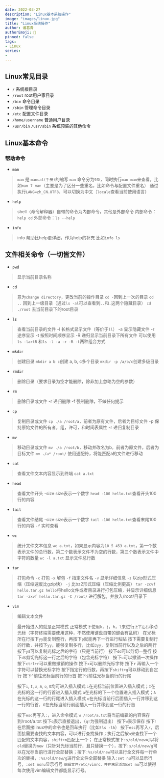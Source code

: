```yaml
---
date: 2022-03-27
description: "Linux基本系统操作"
image: "images/linux.jpg"
title: "Linux系统操作"
author: 诸葛青
authorEmoji: 🎅
pinned: false
tags:
- Linux
series:
- 
---
```



## Linux常见目录

* `/` 系统根目录
* `/root` root用户家目录
* `/bin`  命令目录
* `/sbin` 管理命令目录
* `/etc` 配置文件目录
* `/home/username` 普通用户目录
* `/usr/bin` `/usr/sbin` 系统预装的其他命令 

## Linux基本命令

### 帮助命令
* `man`
> `man` 是 `manual(手册)`的缩写
> `man` 命令分为`9章`，同时执行`man man`来查看，比如`man 7 man`（主要是为了区分一些重名，比如命令与配置文件重名）
> 通过执行`LANG=zh_CN.UTF8`，可以切换为中文（`locale`查看当前使用语言）

* `help`
> shell（命令解释器）自带的命令为内部命令，其他是外部命令
> 内部命令： `help cd`
> 外部命令：`ls --help`

* `info`
> info 帮助比help更详细，作为help的补充
> 比如`info ls` 

## 文件相关命令（一切皆文件）

* `pwd`
> 显示当前目录名称

* `cd`
> 意为`change directory`，更改当前的操作目录
> `cd -`回到上一次的目录
> `cd ..` 回到上一级目录（通过`ls -al`可以查看到`..`和`.`这两个隐藏目录）
> `cd ./root` 去当前目录下的root目录

* `ls`
> 查看当前目录的文件
> -l 长格式显示文件（等价于`ll`）
> -a 显示隐藏文件
> -r 逆序显示
> -t 按照时间顺序显示
> -R 递归显示当前目录下所有文件
> 可以使用`ls -lartR` 和`ls -l -a -r -R -t`两种组合方式

* `mkdir`
> 创建目录
> `mkdir a b c`创建 a, b, c多个目录 
> `mkdir -p /a/b/c`创建多级目录

* `rmdir`
> 删除目录（要求目录为空才能删除，除非加上忽略为空的参数）

* `rm`
> 删除目录或文件
> -r 递归删除
> -f 强制删除，不做任何提示

* `cp`
> 复制目录或文件
> `cp ./a /root/a`，前者为原有文件，后者为目标文件 
> -p 保持原始文件的所有者，组，许可，和时间表属性
> -r 递归复制目录

* `mv`
> 移动目录或文件
> `mv ./a /root/b`，移动并改名为b，前者为原文件，后者为目标文件
> `mv ./a* /root/` 使用通配符，将能匹配a的文件进行移动

* `cat`
> 查看文件文本内容显示到终端
> `cat a.txt`

* `head` 
> 查看文件开头
> -size size表示一个数字
> `head -100 hello.txt`查看开头100行的内容

* `tail`
> 查看文件结尾
> -size size表示一个数字
> `tail -100 hello.txt`查看末尾100行的内容
> `-f` 实时查看



* `wc`
> 统计文件文本信息
> `wc a.txt`，如果显示内容为`10 5 453 a.txt`，第一个数表示文件的总行数，第二个数表示文件不为空的行数，第三个数表示文件中字符的数量
> `wc -l a.txt` 显示文件总行数

* `tar`
> 打包命令
> `-c` 打包
> `-x` 解包
> `-f` 指定文件名
> `-v` 显示详细信息
> `-z` 以zip形式压缩（压缩速度比gzip快）
> `-j` 比bz2形式压缩（压缩比例更高）
> `tar -zcvf hello.tar.gz hello`将hello文件或者目录进行打包压缩，并显示详细信息
> `tar -zxvf hello.tar.gz -C /root/` 进行解包，并放入/root/目录下 

* `vim`
> 编辑文本文件

> 最开始进入的就是正常模式
> 正常模式下使用`k`，`j`，`h`，`l`来进行`上下左右`移动光标（字符终端需要使用这种，不然使用键盘自带的键会有乱码）
> 在光标所在行按下`yy`能复制整行，再按下`p`就能再下一行进行粘贴
> 按下需要复制行的行数，并按下`yy`，能够复制多行，比如`3yy`，复制当前行以及之后的两行
> 按下`y$`可以复制光标之后的字符（只是当前行）
> 按下`dd`可以剪切一整行
> 按下`d$`剪切光标这一行之后的字符（包含光标字符）
> 按下`u`可以撤销一次操作
> 按下`ctrl+r`可以重做撤销的操作
> 按下`x`可以删除光标字符
> 按下`r` 再输入一个字符可以替换光标字符
> 按下指定行的行数，再按下`shift+g`可以移动到自定行
> 按下`^`前往光标当前行的行首
> 按下`$`前往光标当前行的行尾


> 按下`i`, `I`, `a`, `A`, `o`, `O`均可进入插入模式
> `i`在光标当前位置进入插入模式；`I`在光标的这一行的行首进入插入模式
> `a`在光标的下一个位置进入插入模式；`A`在光标的这一行的行尾进入插入模式
> `o`在光标当前行后面插入一行并移到这一行的行首，`O`在光标当前行前面插入一行并移到这一行的行首


> 按下`esc`再写入`:`，进入命令模式
> `w /root/a.txt`将当前编辑的内容保存到/root/a.txt
> 按下`q`表示直接退出，（`q!`为强制退出）
> 按下`w`表示保存
> 按下`!`在后面接linux中的命令也是回车执行（比如`!ls -lh`）
> 按下`esc`再写入`/`，后面接需要查找的文本内容，可以进行查找操作；执行之后按`n`来查找下一个匹配的文本内容，`shift+n`匹配上一个；
> 在正常模式按下`:s/old/new`可以将`old`替换为`new`（只针对光标当前行，且只替换一个），按下`:s/old/new/g`可以在光标当前行进行全部替换；按下`:%s/old/new`可以进行全文件每一行单次的替换，`:%s/old/new/g`进行全文件全部替换
> 输入`:set nu`可以显示行号，`:set nonu`显示行号
> `编辑文件/etc/vimrc，并在末尾添加set nu`可以使得每次使用vim编辑文件都能显示行号。